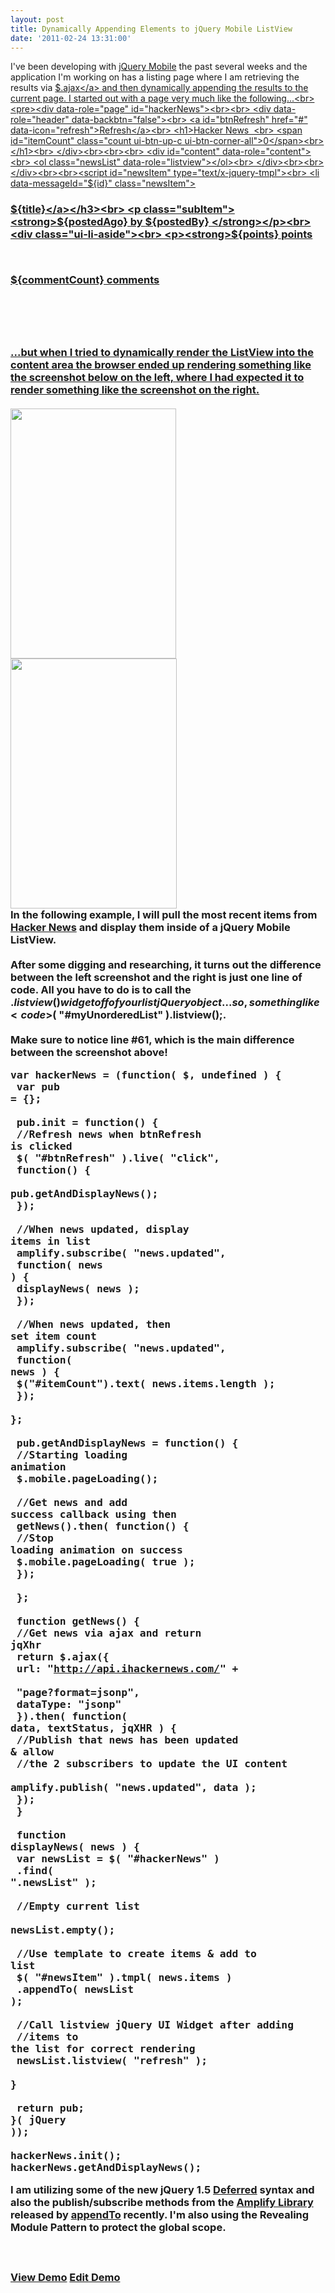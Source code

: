 ```yaml
---
layout: post
title: Dynamically Appending Elements to jQuery Mobile ListView
date: '2011-02-24 13:31:00'
---
```


I've been developing with <a href="http://jquerymobile.com/">jQuery Mobile</a> the past several weeks and the application I'm working on has a listing page where I am retrieving the results via <a href="http://api.jquery.com/jQuery.ajax/">$.ajax</a> and then dynamically appending the results to the current page. I started out with a page very much like the following...<br><pre><div data-role="page" id="hackerNews"><br><br>  <div data-role="header" data-backbtn="false"><br>    <a id="btnRefresh" href="#" data-icon="refresh">Refresh</a><br>    <h1>Hacker News  <br>      <span id="itemCount" class="count ui-btn-up-c ui-btn-corner-all">0</span><br>    </h1><br>  </div><br><br><br>  <div id="content" data-role="content"><br>    <ol class="newsList" data-role="listview"></ol><br>  </div><br><br></div><br><br><script id="newsItem" type="text/x-jquery-tmpl"><br>  <li data-messageId="${id}" class="newsItem"><br>    <h3><a href="${url}">${title}</a></h3><br>    <p class="subItem"><strong>${postedAgo} by ${postedBy} </strong></p><br>    <div class="ui-li-aside"><br>      <p><strong>${points} points</strong></p><br>      <p>${commentCount} comments</p><br>    </div><br>  </li><br></script><br></pre>...but when I tried to dynamically render the ListView into the content area the browser ended up rendering something like the screenshot below on the left, where I had expected it to render something like the screenshot on the right.<br><br><div><a href="http://3.bp.blogspot.com/-RHj_nKyFrig/TWXr_CDrUSI/AAAAAAAAJYU/msXs2C3RbwA/s1600/photo+%25288%2529.PNG" imageanchor="1"><img border="0" height="400" src="http://3.bp.blogspot.com/-RHj_nKyFrig/TWXr_CDrUSI/AAAAAAAAJYU/msXs2C3RbwA/s400/photo+%25288%2529.PNG" width="265"></a><a href="http://2.bp.blogspot.com/-vQ_IfidM2H0/TWXr68ECTEI/AAAAAAAAJYQ/FTvzwS2uvXE/s1600/photo+%25287%2529.PNG" imageanchor="1"><img border="0" height="400" src="http://2.bp.blogspot.com/-vQ_IfidM2H0/TWXr68ECTEI/AAAAAAAAJYQ/FTvzwS2uvXE/s400/photo+%25287%2529.PNG" width="266"></a></div><div></div>In the following example, I will pull the most recent items from <a href="http://news.ycombinator.com/">Hacker News</a> and display them inside of a jQuery Mobile ListView.<br><br>After some digging and researching, it turns out the difference between the left screenshot and the right is just one line of code. All you have to do is to call the $.listview() widget off of your list jQuery object... so, something like <code>$( "#myUnorderedList" ).listview();</code>.<br><br>Make sure to notice line #61, which is the main difference between the screenshot above!<br><pre>var hackerNews = (function( $, undefined ) {<br>  var pub = {};<br><br>  pub.init = function() {<br>    //Refresh news when btnRefresh is clicked<br>    $( "#btnRefresh" ).live( "click", <br>      function() {<br>        pub.getAndDisplayNews();<br>      });<br><br>    //When news updated, display items in list<br>    amplify.subscribe( "news.updated", <br>      function( news ) {<br>        displayNews( news );<br>      });<br><br>    //When news updated, then set item count<br>    amplify.subscribe( "news.updated", <br>      function( news ) {<br>        $("#itemCount").text( news.items.length );<br>      });    <br>  };<br><br>  pub.getAndDisplayNews = function() {<br>    //Starting loading animation<br>    $.mobile.pageLoading();    <br><br>    //Get news and add success callback using then<br>    getNews().then( function() {<br>      //Stop loading animation on success<br>      $.mobile.pageLoading( true );    <br>    });    <br>  };<br><br>  function getNews() {<br>    //Get news via ajax and return jqXhr<br>    return $.ajax({<br>      url: "http://api.ihackernews.com/" + <br>         "page?format=jsonp",<br>      dataType: "jsonp"<br>    }).then( function( data, textStatus, jqXHR ) {<br>      //Publish that news has been updated & allow<br>      //the 2 subscribers to update the UI content<br>      amplify.publish( "news.updated", data );<br>    });<br>  }<br><br>  function displayNews( news ) {<br>    var newsList = $( "#hackerNews" )<br>      .find( ".newsList" );<br><br>    //Empty current list<br>    newsList.empty();<br><br>    //Use template to create items & add to list<br>    $( "#newsItem" ).tmpl( news.items )<br>      .appendTo( newsList );<br><br>    //Call listview jQuery UI Widget after adding <br>    //items to the list for correct rendering<br>    newsList.listview( "refresh" );    <br>  }<br><br>  return pub;<br>}( jQuery ));<br><br>hackerNews.init();<br>hackerNews.getAndDisplayNews();<br></pre>I am utilizing some of the new jQuery 1.5 <a href="http://api.jquery.com/category/deferred-object/">Deferred</a> syntax and also the publish/subscribe methods from the <a href="http://amplifyjs.com/">Amplify Library</a> released by <a href="http://appendto.com/">appendTo</a> recently. I'm also using the Revealing Module Pattern to protect the global scope.<br><br><br><br><a href="http://jsfiddle.net/elijahmanor/5xwE8/show" target="_blank">View Demo</a> <a href="http://jsfiddle.net/elijahmanor/5xwE8/" target="_blank">Edit Demo</a><br><br>